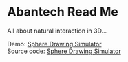 Abantech Read Me
===

All about natural interaction in 3D...

Demo: [Sphere Drawing Simulator]( http://abantech.github.io/index.html )  
Source code: [Sphere Drawing Simulator]( index.html )